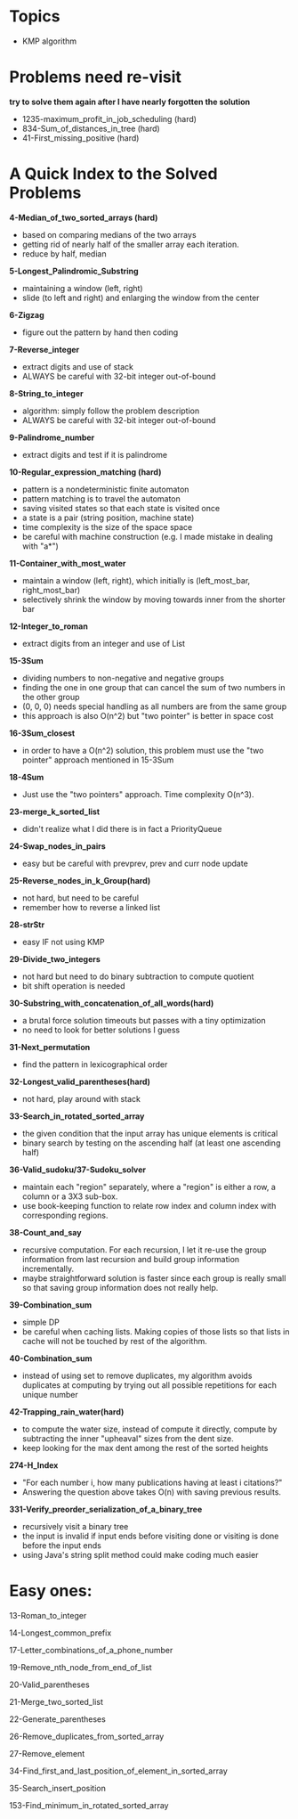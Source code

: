 # Topics
- KMP algorithm

# Problems need re-visit

**try to solve them  again after I have nearly forgotten the solution**

- 1235-maximum_profit_in_job_scheduling (hard)
- 834-Sum_of_distances_in_tree (hard)
- 41-First_missing_positive (hard)



# A Quick Index to the Solved Problems 

**4-Median_of_two_sorted_arrays (hard)**
- based on comparing medians of the two arrays 
- getting rid of nearly half of the smaller array each iteration.
- reduce by half, median

**5-Longest_Palindromic_Substring**
- maintaining a window (left, right)
- slide (to left and right) and enlarging the window from the center

**6-Zigzag**
- figure out the pattern by hand then coding

**7-Reverse_integer**
- extract digits and use of stack
- ALWAYS be careful with 32-bit integer out-of-bound

**8-String_to_integer**
- algorithm: simply follow the problem description
- ALWAYS be careful with 32-bit integer out-of-bound

**9-Palindrome_number**
- extract digits and test if it is palindrome

**10-Regular_expression_matching (hard)**
-  pattern is a nondeterministic finite automaton
-  pattern matching is to travel the automaton
-  saving visited states so that each state is visited once
-  a state is a pair (string position, machine state)
-  time complexity is the size of the space space 
-  be careful with machine construction (e.g. I made mistake in dealing with "a*")

**11-Container_with_most_water**
- maintain a window (left, right), which initially is (left_most_bar, right_most_bar)
- selectively shrink the window by moving towards inner from the shorter bar

**12-Integer_to_roman**
- extract digits from an integer and use of List

**15-3Sum** 
- dividing numbers to non-negative and negative groups
- finding the one in one group that can cancel the sum of two numbers in the other group
- (0, 0, 0) needs special handling as all numbers are from the same group
- this approach is also O(n^2) but "two pointer" is better in space cost

**16-3Sum_closest**
- in order to have a O(n^2) solution, this problem must use the "two pointer" approach mentioned in 15-3Sum

**18-4Sum**
- Just use the "two pointers" approach. Time complexity O(n^3).

**23-merge_k_sorted_list**
- didn't realize what I did there is in fact a PriorityQueue

**24-Swap_nodes_in_pairs**
- easy but be careful with prevprev, prev and curr node update

**25-Reverse_nodes_in_k_Group(hard)**
- not hard, but need to be careful
- remember how to reverse a linked list

**28-strStr**
- easy IF not using KMP

**29-Divide_two_integers**
- not hard but need to do binary subtraction to compute quotient
- bit shift operation is needed

**30-Substring_with_concatenation_of_all_words(hard)**
- a brutal force solution timeouts but passes with a tiny optimization
- no need to look for better solutions I guess

**31-Next_permutation**
- find the pattern in lexicographical order

**32-Longest_valid_parentheses(hard)**
- not hard, play around with stack

**33-Search_in_rotated_sorted_array**
- the given condition that the input array has unique elements is critical
- binary search by testing on the ascending half (at least one ascending half)

**36-Valid_sudoku/37-Sudoku_solver** 
- maintain each "region" separately, where a "region" is either a row, a column or a 3X3 sub-box.
- use book-keeping function to relate row index and column index with corresponding regions.

**38-Count_and_say**
- recursive computation. For each recursion, I let it re-use the group information from last recursion and build group information incrementally.
- maybe straightforward solution is faster since each group is really small so that saving group information does not really help.

**39-Combination_sum**
- simple DP
- be careful when caching lists.  Making copies of those lists so that lists in cache will not be touched by rest of the algorithm.

**40-Combination_sum**
- instead of using set to remove duplicates, my algorithm avoids duplicates at computing by trying out all possible repetitions for each unique number

**42-Trapping_rain_water(hard)**
- to compute the water size, instead of compute it directly, compute by subtracting the inner "upheaval" sizes from the dent size.
- keep looking for the max dent among the rest of the sorted heights

**274-H_Index**
- "For each number i, how many publications having at least i citations?"
- Answering the question above takes O(n) with saving previous results.

**331-Verify_preorder_serialization_of_a_binary_tree**
- recursively visit a binary tree
- the input is invalid if input ends before visiting done or visiting is done before the input ends
- using Java's string split method could make coding much easier

# Easy ones:
13-Roman_to_integer

14-Longest_common_prefix

17-Letter_combinations_of_a_phone_number

19-Remove_nth_node_from_end_of_list

20-Valid_parentheses

21-Merge_two_sorted_list

22-Generate_parentheses

26-Remove_duplicates_from_sorted_array

27-Remove_element

34-Find_first_and_last_position_of_element_in_sorted_array

35-Search_insert_position

153-Find_minimum_in_rotated_sorted_array
